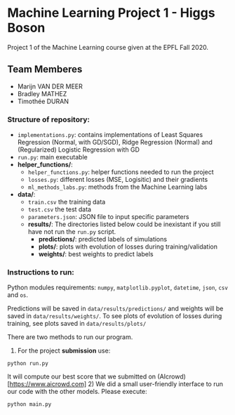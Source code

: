 # Machine Learning Project 1 - Higgs Boson
Project 1 of the Machine Learning course given at the EPFL Fall 2020. 

## Team Memberes
- Marijn VAN DER MEER
- Bradley MATHEZ
- Timothée DURAN

### Structure of repository: 
- `implementations.py`: contains implementations of Least Squares Regression (Normal, with GD/SGD), Ridge Regression (Normal) and (Regularized) Logistic Regression with GD
- `run.py`: main executable
- **helper_functions/**: 
	- `helper_functions.py`: helper functions needed to run the project
	- `losses.py`: different losses (MSE, Logisitic) and their gradients
	- `ml_methods_labs.py`: methods from the Machine Learning labs
- **data/**:
	- `train.csv` the training data
	- `test.csv` the test data
	- `parameters.json`: JSON file to input specific parameters
	- **results/**: The directories listed below could be inexistant if you still have not run the `run.py` script.
		- **predictions/**: predicted labels of simulations
        - **plots/**: plots with evolution of losses during training/validation
        - **weights/**: best weights to predict labels

### Instructions to run:
Python modules requirements: `numpy`, `matplotlib.pyplot`, `datetime`, `json`, `csv` and `os`.

Predictions will be saved in `data/results/predictions/` and weights will be saved in `data/results/weights/`. To see plots of evolution of losses during training, see plots saved in `data/results/plots/`

There are two methods to run our program.
1) For the project **submission** use:
```
python run.py
```
It will compute our best score that we submitted on (AIcrowd)[https://www.aicrowd.com]
2) We did a small user-friendly interface to run our code with the other models. Please execute:
```
python main.py
``` 
